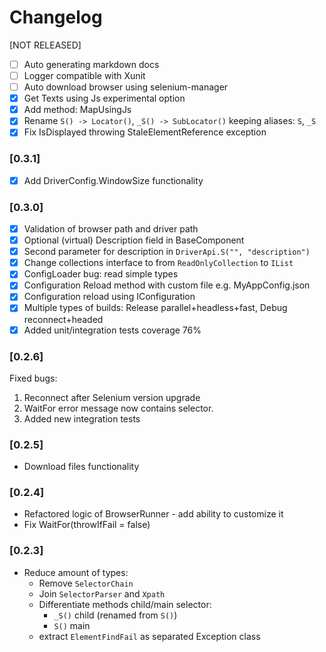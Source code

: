﻿# Changelog

[NOT RELEASED]

- [ ] Auto generating markdown docs
- [ ] Logger compatible with Xunit
- [ ] Auto download browser using selenium-manager
- [x] Get Texts using Js experimental option
- [x] Add method: MapUsingJs
- [x] Rename `S() -> Locator()`, `_S() -> SubLocator()` keeping aliases: `S`, `_S`
- [x] Fix IsDisplayed throwing StaleElementReference exception

### [0.3.1]
- [x] Add DriverConfig.WindowSize functionality

### [0.3.0]

- [x] Validation of browser path and driver path
- [x] Optional (virtual) Description field in BaseComponent
- [x] Second parameter for description in `DriverApi.S("", "description")`
- [x] Change collections interface to from `ReadOnlyCollection` to `IList`
- [x] ConfigLoader bug: read simple types
- [x] Configuration Reload method with custom file e.g. MyAppConfig.json
- [x] Configuration reload using IConfiguration
- [x] Multiple types of builds: Release parallel+headless+fast, Debug reconnect+headed
- [x] Added unit/integration tests coverage 76%

### [0.2.6]

Fixed bugs:

1. Reconnect after Selenium version upgrade
2. WaitFor error message now contains selector.
3. Added new integration tests

### [0.2.5]

- Download files functionality

### [0.2.4]

- Refactored logic of BrowserRunner - add ability to customize it
- Fix WaitFor(throwIfFail = false)

### [0.2.3]

- Reduce amount of types:
    - Remove `SelectorChain`
    - Join `SelectorParser` and `Xpath`
    - Differentiate methods child/main selector:
        - `_S()` child (renamed from `S()`)
        - `S()` main
    - extract `ElementFindFail` as separated Exception class
